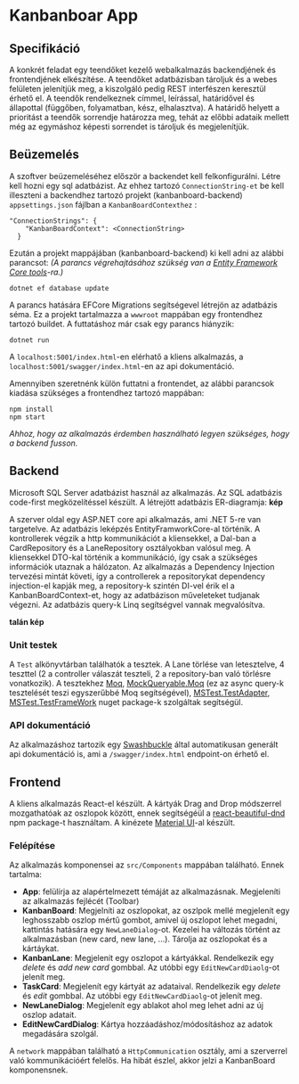 # Kanbanboar App

## Specifikáció
A konkrét feladat egy teendőket kezelő webalkalmazás backendjének és frontendjének elkészítése. A teendőket adatbázisban tároljuk és a webes felületen jelenítjük meg, a kiszolgáló pedig REST interfészen keresztül érhető el.
A teendők rendelkeznek címmel, leírással, határidővel és állapottal (függőben, folyamatban, kész, elhalasztva). A határidő helyett a prioritást a teendők sorrendje határozza meg, tehát az előbbi adataik mellett még az egymáshoz képesti sorrendet is tároljuk és megjelenítjük.

## Beüzemelés

A szoftver beüzemeléséhez először a backendet kell felkonfigurálni.
Létre kell hozni egy sql adatbázist. Az ehhez tartozó `ConnectionString-et` be kell illeszteni a backendhez tartozó projekt (kanbanboard-backend) `appsettings.json` fájlban a `KanbanBoardContexthez` :
```
"ConnectionStrings": {
    "KanbanBoardContext": <ConnectionString>
  }
```
Ezután a projekt mappájában (kanbanboard-backend) ki kell adni az alábbi parancsot:
*(A parancs végrehajtásához szükség van a [Entity Framework Core tools](https://docs.microsoft.com/en-us/ef/core/cli/dotnet)-ra.)*
```
dotnet ef database update
```
A parancs hatására EFCore Migrations segítségevel létrejön az adatbázis séma.
Ez a projekt tartalmazza a `wwwroot` mappában egy frontendhez tartozó buildet. 
A futtatáshoz már csak egy parancs hiányzik:
```
dotnet run
```
A `localhost:5001/index.html`-en elérhatő a kliens alkalmazás, a `localhost:5001/swagger/index.html`-en az api dokumentáció.


Amennyiben szeretnénk külön futtatni a frontendet, az alábbi parancsok kiadása szükséges a frontendhez tartozó mappában:
```
npm install
npm start
```
*Ahhoz, hogy az alkalmazás érdemben használható legyen szükséges, hogy a backend fusson.*

## Backend
Microsoft SQL Server adatbázist használ az alkalmazás.
Az SQL adatbázis code-first megközelítéssel készült. 
A létrejött adatbázis ER-diagramja:
**kép**

A szerver oldal egy ASP.NET core api alkalmazás, ami .NET 5-re van targetelve. Az adatbázis leképzés EntityFramworkCore-al történik.
A kontrollerek végzik a http kommunikációt a kliensekkel, a Dal-ban a CardRepository és a LaneRepository osztályokban valósul meg.
A kliensekkel DTO-kal történik a kommunikáció, így csak a szükséges információk utaznak a hálózaton.
Az alkalmazás a Dependency Injection tervezési mintát követi, így a controllerek a repositorykat dependency injection-el kapják meg, a repository-k szintén DI-vel érik el a KanbanBoardContext-et, hogy az adatbázison műveleteket tudjanak végezni. Az adatbázis query-k Linq segítségvel vannak megvalósítva.

**talán kép**

### Unit testek 
A `Test` alkönyvtárban találhatók a tesztek. A Lane törlése van letesztelve, 4 teszttel (2 a controller válaszát teszteli, 2 a repository-ban való törlésre vonatkozik). A tesztekhez [Moq](https://www.nuget.org/packages/Moq/), [MockQueryable.Moq](https://www.nuget.org/packages/MockQueryable.Moq/) (ez az async query-k tesztelését teszi egyszerűbbé Moq segítségével), [MSTest.TestAdapter](https://www.nuget.org/packages/MSTest.TestAdapter/), [MSTest.TestFrameWork](https://www.nuget.org/packages/MSTest.TestFramework/) nuget package-k szolgáltak segítségül. 

### API dokumentáció
Az alkalmazáshoz tartozik egy [Swashbuckle](https://www.nuget.org/packages/Swashbuckle.AspNetCore/) által automatikusan generált api dokumentáció is, ami a `/swagger/index.html` endpoint-on érhető el.

## Frontend
A kliens alkalmazás React-el készült. 
A kártyák Drag and Drop módszerrel mozgathatóak az oszlopok között, ennek segítségéül a [react-beautiful-dnd](https://github.com/atlassian/react-beautiful-dnd) npm package-t használtam. 
A kinézete [Material UI](https://mui.com/)-al készült.


### Felépítése
Az alkalmazás komponensei az `src/Components` mappában található. Ennek tartalma:
- **App**: felülírja az alapértelmezett témáját az alkalmazásnak. Megjeleníti az alkalmazás fejlécét (Toolbar) 
- **KanbanBoard**: Megjelníti az oszlopokat, az oszlpok mellé megjelenít egy leghosszabb oszlop mértű gombot, amivel új oszlopot lehet megadni, kattintás hatására egy `NewLaneDialog`-ot. Kezelei ha változás történt az alkalmazásban (new card, new lane, ...). Tárolja az oszlopokat és a kártáykat.
- **KanbanLane**: Megjelenít egy oszlopot a kártyákkal. Rendelkezik egy *delete* és *add new card* gombbal. Az utóbbi egy `EditNewCardDiaolg`-ot jelenít meg.
- **TaskCard**: Megjelenít egy kártyát az adataival. Rendelkezik egy *delete* és *edit* gombbal. Az utóbbi egy `EditNewCardDiaolg`-ot jelenít meg.
- **NewLaneDialog**: Megjelenít egy ablakot ahol meg lehet adni az új oszlop adatait.
- **EditNewCardDialog**: Kártya hozzáadáshoz/módosításhoz az adatok megadására szolgál.

A `network` mappában található a `HttpCommunication` osztály, ami a szerverrel való kommunikációért felelős. Ha hibát észlel, akkor jelzi a KanbanBoard komponensnek.
